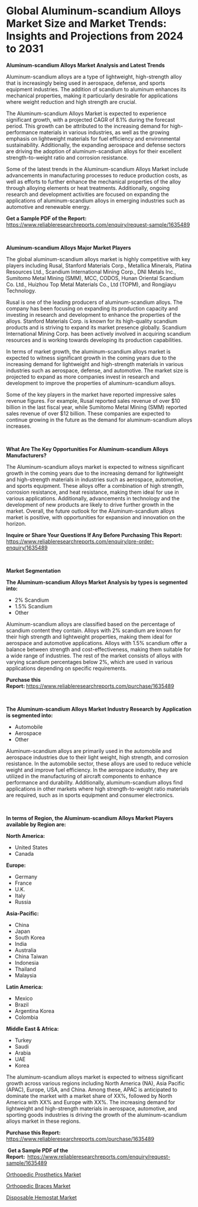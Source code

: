 <p><h1>Global Aluminum-scandium Alloys Market Size and Market Trends: Insights and Projections from 2024 to 2031</h1></p><p><strong>Aluminum-scandium Alloys Market Analysis and Latest Trends</strong></p>
<p><p>Aluminum-scandium alloys are a type of lightweight, high-strength alloy that is increasingly being used in aerospace, defense, and sports equipment industries. The addition of scandium to aluminum enhances its mechanical properties, making it particularly desirable for applications where weight reduction and high strength are crucial.</p><p>The Aluminum-scandium Alloys Market is expected to experience significant growth, with a projected CAGR of 8.1% during the forecast period. This growth can be attributed to the increasing demand for high-performance materials in various industries, as well as the growing emphasis on lightweight materials for fuel efficiency and environmental sustainability. Additionally, the expanding aerospace and defense sectors are driving the adoption of aluminum-scandium alloys for their excellent strength-to-weight ratio and corrosion resistance.</p><p>Some of the latest trends in the Aluminum-scandium Alloys Market include advancements in manufacturing processes to reduce production costs, as well as efforts to further enhance the mechanical properties of the alloy through alloying elements or heat treatments. Additionally, ongoing research and development activities are focused on expanding the applications of aluminum-scandium alloys in emerging industries such as automotive and renewable energy.</p></p>
<p><strong>Get a Sample PDF of the Report:&nbsp;</strong> <a href="https://www.reliableresearchreports.com/enquiry/request-sample/1635489">https://www.reliableresearchreports.com/enquiry/request-sample/1635489</a></p>
<p>&nbsp;</p>
<p><strong>Aluminum-scandium Alloys Major Market Players</strong></p>
<p><p>The global aluminum-scandium alloys market is highly competitive with key players including Rusal, Stanford Materials Corp., Metallica Minerals, Platina Resources Ltd., Scandium International Mining Corp., DNI Metals Inc., Sumitomo Metal Mining (SMM), MCC, CODOS, Hunan Oriental Scandium Co. Ltd., Huizhou Top Metal Materials Co., Ltd (TOPM), and Rongjiayu Technology.</p><p>Rusal is one of the leading producers of aluminum-scandium alloys. The company has been focusing on expanding its production capacity and investing in research and development to enhance the properties of the alloys. Stanford Materials Corp. is known for its high-quality scandium products and is striving to expand its market presence globally. Scandium International Mining Corp. has been actively involved in acquiring scandium resources and is working towards developing its production capabilities.</p><p>In terms of market growth, the aluminum-scandium alloys market is expected to witness significant growth in the coming years due to the increasing demand for lightweight and high-strength materials in various industries such as aerospace, defense, and automotive. The market size is projected to expand as more companies invest in research and development to improve the properties of aluminum-scandium alloys.</p><p>Some of the key players in the market have reported impressive sales revenue figures. For example, Rusal reported sales revenue of over $10 billion in the last fiscal year, while Sumitomo Metal Mining (SMM) reported sales revenue of over $12 billion. These companies are expected to continue growing in the future as the demand for aluminum-scandium alloys increases.</p></p>
<p>&nbsp;</p>
<p><strong>What Are The Key Opportunities For Aluminum-scandium Alloys Manufacturers?</strong></p>
<p><p>The Aluminum-scandium alloys market is expected to witness significant growth in the coming years due to the increasing demand for lightweight and high-strength materials in industries such as aerospace, automotive, and sports equipment. These alloys offer a combination of high strength, corrosion resistance, and heat resistance, making them ideal for use in various applications. Additionally, advancements in technology and the development of new products are likely to drive further growth in the market. Overall, the future outlook for the Aluminum-scandium alloys market is positive, with opportunities for expansion and innovation on the horizon.</p></p>
<p><strong>Inquire or Share Your Questions If Any Before Purchasing This Report:</strong> <a href="https://www.reliableresearchreports.com/enquiry/pre-order-enquiry/1635489">https://www.reliableresearchreports.com/enquiry/pre-order-enquiry/1635489</a></p>
<p>&nbsp;</p>
<p><strong>Market Segmentation</strong></p>
<p><strong>The Aluminum-scandium Alloys Market Analysis by types is segmented into:</strong></p>
<p><ul><li>2% Scandium</li><li>1.5% Scandium</li><li>Other</li></ul></p>
<p><p>Aluminum-scandium alloys are classified based on the percentage of scandium content they contain. Alloys with 2% scandium are known for their high strength and lightweight properties, making them ideal for aerospace and automotive applications. Alloys with 1.5% scandium offer a balance between strength and cost-effectiveness, making them suitable for a wide range of industries. The rest of the market consists of alloys with varying scandium percentages below 2%, which are used in various applications depending on specific requirements.</p></p>
<p><strong>Purchase this Report:&nbsp;</strong><a href="https://www.reliableresearchreports.com/purchase/1635489">https://www.reliableresearchreports.com/purchase/1635489</a></p>
<p>&nbsp;</p>
<p><strong>The Aluminum-scandium Alloys Market Industry Research by Application is segmented into:</strong></p>
<p><ul><li>Automobile</li><li>Aerospace</li><li>Other</li></ul></p>
<p><p>Aluminum-scandium alloys are primarily used in the automobile and aerospace industries due to their light weight, high strength, and corrosion resistance. In the automobile sector, these alloys are used to reduce vehicle weight and improve fuel efficiency. In the aerospace industry, they are utilized in the manufacturing of aircraft components to enhance performance and durability. Additionally, aluminum-scandium alloys find applications in other markets where high strength-to-weight ratio materials are required, such as in sports equipment and consumer electronics.</p></p>
<p>&nbsp;</p>
<p><strong>In terms of Region, the Aluminum-scandium Alloys Market Players available by Region are:</strong></p>
<p>
    <p> <strong> North America: </strong>
        <ul>
            <li>United States</li>
            <li>Canada</li>
        </ul>
        </p> 
    <p> <strong> Europe: </strong>
        <ul>
            <li>Germany</li>
            <li>France</li>
            <li>U.K.</li>
            <li>Italy</li>
            <li>Russia</li>
        </ul>
        </p> 
    <p> <strong> Asia-Pacific: </strong>
        <ul>
            <li>China</li>
            <li>Japan</li>
            <li>South Korea</li>
            <li>India</li>
            <li>Australia</li>
            <li>China Taiwan</li>
            <li>Indonesia</li>
            <li>Thailand</li>
            <li>Malaysia</li>
        </ul>
        </p> 
    <p> <strong> Latin America: </strong>
        <ul>
            <li>Mexico</li>
            <li>Brazil</li>
            <li>Argentina Korea</li>
            <li>Colombia</li>
        </ul>
        </p> 
    <p> <strong> Middle East & Africa: </strong>
        <ul>
            <li>Turkey</li>
            <li>Saudi</li>
            <li>Arabia</li>
            <li>UAE</li>
            <li>Korea</li>
        </ul>
    </p>
    </p>
<p><p>The aluminum-scandium alloys market is expected to witness significant growth across various regions including North America (NA), Asia Pacific (APAC), Europe, USA, and China. Among these, APAC is anticipated to dominate the market with a market share of XX%, followed by North America with XX% and Europe with XX%. The increasing demand for lightweight and high-strength materials in aerospace, automotive, and sporting goods industries is driving the growth of the aluminum-scandium alloys market in these regions.</p></p>
<p><strong>Purchase this Report: </strong><a href="https://www.reliableresearchreports.com/purchase/1635489">https://www.reliableresearchreports.com/purchase/1635489</a></p>
<p>&nbsp;<strong>Get a Sample PDF of the Report:&nbsp;&nbsp;</strong><a href="https://www.reliableresearchreports.com/enquiry/request-sample/1635489">https://www.reliableresearchreports.com/enquiry/request-sample/1635489</a></p>
<p><strong></strong></p>
<p><p><a href="https://medium.com/@marianmraz_72126/orthopedic-prosthetics-market-insight-market-trends-growth-forecasted-from-2024-to-2031-f3d2ff4c2eb6">Orthopedic Prosthetics Market</a></p><p><a href="https://medium.com/@marianmraz_72126/orthopedic-braces-market-exploring-market-share-market-trends-and-future-growth-6bd5670b4066">Orthopedic Braces Market</a></p><p><a href="https://medium.com/@marianmraz_72126/analyzing-disposable-hemostat-market-global-industry-perspective-and-forecast-2024-to-2031-512d31d57c40">Disposable Hemostat Market</a></p></p>